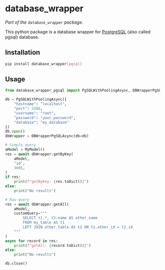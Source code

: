# database_wrapper

_Part of the `database_wrapper` package._

This python package is a database wrapper for [PostgreSQL](https://www.postgresql.org/) (also called pgsql) database.

## Installation

```bash
pip install database_wrapper[pgsql]
```

## Usage

```python
from database_wrapper_pgsql import PgSQLWithPoolingAsync, DBWrapperPgSQLAsync

db = PgSQLWithPoolingAsync({
    "hostname": "localhost",
    "port": 3306,
    "username": "root",
    "password": "your_password",
    "database": "my_database"
})
db.open()
dbWrapper = DBWrapperPgSQLAsync(db=db)

# Simple query
aModel = MyModel()
res = await dbWrapper.getByKey(
    aModel,
    "id",
    3005,
)
if res:
    print(f"getByKey: {res.toDict()}")
else:
    print("No results")

# Raw query
res = await dbWrapper.getAll(
    aModel,
    customQuery="""
        SELECT t1.*, t2.name AS other_name
        FROM my_table AS t1
        LEFT JOIN other_table AS t2 ON t1.other_id = t2.id
    """
)
async for record in res:
    print(f"getAll: {record.toDict()}")
else:
    print("No results")

db.close()
```
